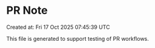 # PR Note

Created at: Fri 17 Oct 2025 07:45:39 UTC

This file is generated to support testing of PR workflows.
